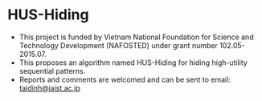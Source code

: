 # HUS-Hiding
- This project is funded by Vietnam National Foundation for Science and Technology Development (NAFOSTED) under grant number 102.05-2015.07.
- This proposes an algorithm named HUS-Hiding for hiding high-utility sequential patterns.
- Reports and comments are welcomed and can be sent to email: taidinh@jaist.ac.jp
